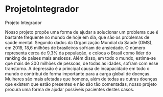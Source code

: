 # ProjetoIntegrador
Projeto Integrador

Nosso projeto propõe uma forma de ajudar a solucionar um problema que é  bastante frequente no mundo de hoje em dia, que são os problemas de saúde mental. Segundo dados da Organização Mundial da Saúde (OMS), em 2019, 18,6 milhões de brasileiros sofriam de ansiedade. O número representa cerca de 9,3% da população, e coloca o Brasil como líder do ranking de países mais ansiosos. Além disso,  em todo o mundo, estima-se que mais de 300 milhões de pessoas, de todas as idades, sofram com esse transtorno. A depressão é a principal causa de incapacidade em todo o mundo e contribui de forma importante para a carga global de doenças. Mulheres são mais afetadas que homens, além de todas as outras doenças que existem que estão presentes e não são tão comentadas, nosso projeto procura uma forma de ajudar possíveis pacientes destes casos.
